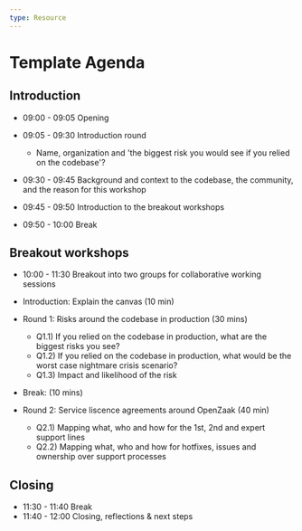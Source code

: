 ```yaml
---
type: Resource
---
```


# Template Agenda

## Introduction

* 09:00 - 09:05 Opening
* 09:05 - 09:30 Introduction round
  * Name, organization and 'the biggest risk you would see if you relied on the codebase'?

* 09:30 - 09:45 Background and context to the codebase, the community, and the reason for this workshop
* 09:45 - 09:50 Introduction to the breakout workshops
* 09:50 - 10:00 Break

## Breakout workshops

* 10:00 - 11:30 Breakout into two groups for collaborative working sessions

* Introduction: Explain the canvas (10 min)
* Round 1: Risks around the codebase in production (30 mins)
  * Q1.1) If you relied on the codebase in production, what are the biggest risks you see?
  * Q1.2) If you relied on the codebase in production, what would be the worst case nightmare crisis scenario?
  * Q1.3) Impact and likelihood of the risk

* Break: (10 mins)

* Round 2: Service liscence agreements around OpenZaak (40 min)
  * Q2.1) Mapping what, who and how for the 1st, 2nd and expert support lines
  * Q2.2) Mapping what, who and how for hotfixes, issues and ownership over support processes

## Closing

* 11:30 - 11:40 Break
* 11:40 - 12:00 Closing, reflections & next steps
